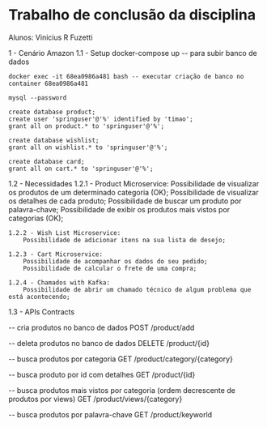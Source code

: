 # Trabalho de conclusão da disciplina

Alunos: Vinicius R Fuzetti
        
1 - Cenário Amazon
1.1 - Setup
	docker-compose up -- para subir banco de dados

	docker exec -it 68ea0986a481 bash -- executar criação de banco no container 68ea0986a481

	mysql --password

	create database product;
	create user 'springuser'@'%' identified by 'timao';
	grant all on product.* to 'springuser'@'%';

	create database wishlist;
	grant all on wishlist.* to 'springuser'@'%';

	create database card;
	grant all on cart.* to 'springuser'@'%';

1.2 - Necessidades
	1.2.1 - Product Microservice:
		Possibilidade de visualizar os produtos de um determinado categoria (OK);
		Possibilidade de visualizar os detalhes de cada produto;
		Possibilidade de buscar um produto por palavra-chave;
		Possibilidade de exibir os produtos mais vistos por categorias (OK);

	1.2.2 - Wish List Microservice:
		Possibilidade de adicionar itens na sua lista de desejo;

	1.2.3 - Cart Microservice:
		Possibilidade de acompanhar os dados do seu pedido;
		Possibilidade de calcular o frete de uma compra;

	1.2.4 - Chamados with Kafka:
		Possibilidade de abrir um chamado técnico de algum problema que está acontecendo;


1.3 - APIs Contracts

-- cria produtos no banco de dados
POST /product/add

-- deleta produtos no banco de dados
DELETE /product/{id}

-- busca produtos por categoria
GET /product/category/{category}

-- busca produto por id com detalhes
GET /product/{id}

-- busca produtos mais vistos por categoria (ordem decrescente de produtos por views)
GET /product/views/{category}

-- busca produtos por palavra-chave
GET /product/keyworld


